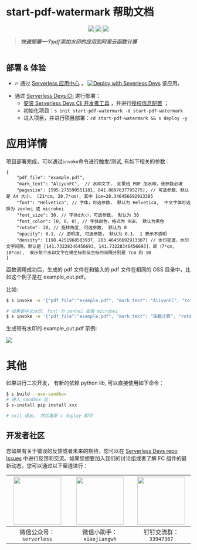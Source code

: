 # start-pdf-watermark 帮助文档

<p align="center" class="flex justify-center">
    <a href="https://www.serverless-devs.com" class="ml-1">
    <img src="http://editor.devsapp.cn/icon?package=start-pdf-watermark&type=packageType">
  </a>
  <a href="http://www.devsapp.cn/details.html?name=start-pdf-watermark" class="ml-1">
    <img src="http://editor.devsapp.cn/icon?package=start-pdf-watermark&type=packageVersion">
  </a>
  <a href="http://www.devsapp.cn/details.html?name=start-pdf-watermark" class="ml-1">
    <img src="http://editor.devsapp.cn/icon?package=start-pdf-watermark&type=packageDownload">
  </a>
</p>

<description>

> ***快速部署一个pdf添加水印的应用到阿里云函数计算***

</description>

<table>
</table>

<codepre id="codepre">
</codepre>

<deploy>

## 部署 & 体验

<appcenter>

-  :fire:  通过 [Serverless 应用中心](https://fcnext.console.aliyun.com/applications/create?template=start-pdf-watermark) ，
[![Deploy with Severless Devs](https://img.alicdn.com/imgextra/i1/O1CN01w5RFbX1v45s8TIXPz_!!6000000006118-55-tps-95-28.svg)](https://fcnext.console.aliyun.com/applications/create?template=start-pdf-watermark)  该应用。 

</appcenter>

- 通过 [Serverless Devs Cli](https://www.serverless-devs.com/serverless-devs/install) 进行部署：
    - [安装 Serverless Devs Cli 开发者工具](https://www.serverless-devs.com/serverless-devs/install) ，并进行[授权信息配置](https://www.serverless-devs.com/fc/config) ；
    - 初始化项目：`s init start-pdf-watermark -d start-pdf-watermark`   
    - 进入项目，并进行项目部署：`cd start-pdf-watermark && s deploy -y`

</deploy>

<appdetail id="flushContent">

# 应用详情

项目部署完成，可以通过`invoke`命令进行触发/测试, 有如下相关的参数：

```
{
    "pdf_file": "example.pdf",  
    "mark_text": "AliyunFC",  // 水印文字， 如果给 PDF 加水印，该参数必填
    "pagesize": [595.275590551181, 841.8897637795275], // 可选参数，默认是 A4 大小， (21*cm, 29.7*cm), 其中 1cm=28.346456692913385
    "font": "Helvetica", // 字体，可选参数， 默认为 Helvetica,  中文字体可选择为 zenhei 或 microhei
    "font_size": 30, // 字体d大小，可选参数， 默认为 30
    "font_color": [0, 0, 0], // 字体颜色，格式为 RGB， 默认为黑色
    "rotate": 30, // 旋转角度, 可选参数， 默认为 0
    "opacity": 0.1, // 透明度, 可选参数， 默认为 0.1， 1 表示不透明
    "density": [198.4251968503937, 283.46456692913387] // 水印密度，水印文字间隔，默认是 [141.73228346456693, 141.73228346456693]，即（7*cm, 10*cm),  表示每个水印文字在横坐标和纵坐标的间隔分别是 7cm 和 10
}
```

函数调用成功后，生成的 pdf 文件在和输入的 pdf 文件在相同的 OSS 目录中，比如这个例子是在 example_out.pdf。

比如:
```bash
$ s invoke -e '{"pdf_file":"example.pdf", "mark_text": "AliyunFC", "rotate":30}'

# 如果是中文水印, font 为 zenhei 或者 microhei
$ s invoke -e '{"pdf_file":"example.pdf", "mark_text": "函数计算", "rotate":30, "font": "zenhei"}'
```

生成带有水印的 example_out.pdf 示例:

![](https://img.alicdn.com/imgextra/i1/O1CN01Tu6Ovz1gT5GcXhfm0_!!6000000004142-2-tps-647-842.png)

# 其他
如果进行二次开发， 有新的依赖 python lib, 可以直接使用如下命令：

```bash
$ s build --use-sandbox
# 进入 sandbox 后
$ s-install pip install xxx

# exit 退出， 然后重新 s deploy 即可
```

</appdetail>

<devgroup>

## 开发者社区

您如果有关于错误的反馈或者未来的期待，您可以在 [Serverless Devs repo Issues](https://github.com/serverless-devs/serverless-devs/issues) 中进行反馈和交流。如果您想要加入我们的讨论组或者了解 FC 组件的最新动态，您可以通过以下渠道进行：

<p align="center">

| <img src="https://serverless-article-picture.oss-cn-hangzhou.aliyuncs.com/1635407298906_20211028074819117230.png" width="130px" > | <img src="https://serverless-article-picture.oss-cn-hangzhou.aliyuncs.com/1635407044136_20211028074404326599.png" width="130px" > | <img src="https://serverless-article-picture.oss-cn-hangzhou.aliyuncs.com/1635407252200_20211028074732517533.png" width="130px" > |
|--- | --- | --- |
| <center>微信公众号：`serverless`</center> | <center>微信小助手：`xiaojiangwh`</center> | <center>钉钉交流群：`33947367`</center> | 

</p>

</devgroup>